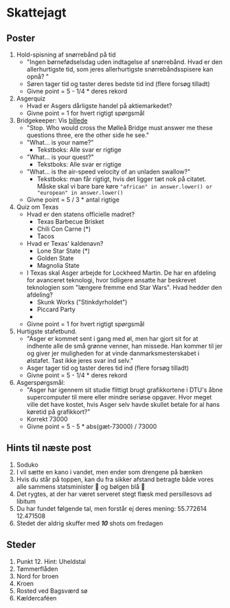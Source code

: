 # Skattejagt

## Poster
1. Hold-spisning af snørrebånd på tid
    - "Ingen børnefødselsdag uden indtagelse af snørrebånd. Hvad er den allerhurtigste tid, som jeres allerhurtigste snørrebåndsspisere kan opnå? "
    - Søren tager tid og taster deres bedste tid ind (flere forsøg tilladt)
    - Givne point = 5 - 1/4 * deres rekord 
2. Asgerquiz
    - Hvad er Asgers dårligste handel på aktiemarkedet? 
    - Givne point = 1 for hvert rigtigt spørgsmål
3. Bridgekeeper:  Vis [billede](static/bridgekeeper.jpg)
    - "Stop. Who would cross the Mølleå Bridge must answer me these questions three, ere the other side he see."
    - "What… is your name?"
      - Tekstboks: Alle svar er rigtige
    - "What… is your quest?"
      - Tekstboks: Alle svar er rigtige
    - "What… is the air-speed velocity of an unladen swallow?"
      - Tekstboks: man får rigtigt, hvis det ligger tæt nok på citatet. Måske skal vi bare bare køre `"african" in answer.lower() or "european" in answer.lower()`
    - Givne point = 5 / 3 * antal rigtige 
4. Quiz om Texas
    - Hvad er den statens officielle madret? 
        - Texas Barbecue Brisket
        - Chili Con Carne (*)
        - Tacos
    - Hvad er Texas' kaldenavn?
        - Lone Star State (*)
        - Golden State
        - Magnolia State
    - I Texas skal Asger arbejde for Lockheed Martin. De har en afdeling for avanceret teknologi, hvor tidligere ansatte har beskrevet teknologien som "længere fremme end Star Wars". Hvad hedder den afdeling?
        - Skunk Works ("Stinkdyrholdet")
        - Piccard Party
        - 
    - Givne point = 1 for hvert rigtigt spørgsmål
5. Hurtigste stafetbund.
    - "Asger er kommet sent i gang med øl, men har gjort sit for at indhente alle de små grønne venner, han missede. Han kommer til jer og giver jer muligheden for at vinde danmarksmesterskabet i ølstafet. Tast ikke jeres svar ind selv."
    - Asger tager tid og taster deres tid ind (flere forsøg tilladt)
    - Givne point = 5 - 1/4 * deres rekord
6. Asgerspørgsmål: 
    - "Asger har igennem sit studie flittigt brugt grafikkortene i DTU's åbne supercomputer til mere eller mindre seriøse opgaver. Hvor meget ville det have kostet, hvis Asger selv havde skullet betale for al hans køretid på grafikkort?"
    - Korrekt 73000
    - Givne point =  5 - 5 * abs(gæt-73000) / 73000 

## Hints til næste post
1. Soduko
2. I vil sætte en kano i vandet, men ender som drengene på bænken
3. Hvis du står på toppen, kan du fra sikker afstand betragte både vores alle sammens statsminister :rose: og bølgen blå :wave:
4. Det rygtes, at der har været serveret stegt flæsk med persillesovs ad libitum
5. Du har fundet følgende tal, men forstår ej deres mening: 55.772614 12.471508
6. Stedet der aldrig skuffer med ***10*** shots om fredagen

## Steder
1. Punkt 12. Hint: Uheldstal
2. Tømmerflåden
3. Nord for broen
4. Kroen
5. Rosted ved Bagsværd sø
6. Kældercaféen


